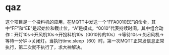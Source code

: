 # qaz
这个项目是一个投料机的应用，在MQTT中发送一个“FFA0010EE”的命令，其中“FF”和“EE”是起始位和截止位，“A”是模式，“0010”代表持续时间。其中组合动作：开灯10s->开风机10s->开投料机10s（0010传的10s）->等待10s->关闭风机->等待一分钟->关闭灯。当执行time.sleep（60）时，第一次MQTT正常发信息正常执行，第二次就不执行了，求大神解决。
